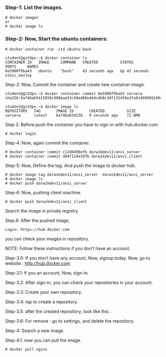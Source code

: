 
### Step-1:  List the images.
	# docker images   
	or
	# docker image ls 
 
### Step-2:  Now, Start the ubuntu containers:
	
	# docker container run -itd ubuntu bash  

	student@gitOps:~$ docker container ls 
	CONTAINER ID   IMAGE     COMMAND   CREATED          STATUS          PORTS     NAMES       
	6e5900f9ba43   ubuntu    "bash"    43 seconds ago   Up 42 seconds             stoic_easley
 
Step-2:  Now, Commit the container and create new container image.
	
 	student@gitOps:~$ docker container commit 6e5900f9ba43 servera
	sha256:6a746ab5415859c908baa53c58e408e46dcdb8c38f115459e2fa934990992d94
 
	student@gitOps:~$ docker image ls 
	REPOSITORY   TAG       IMAGE ID       CREATED          SIZE  
	servera      latest    6a746ab54158   9 seconds ago    72.8MB
Step 3. Before push the container you have to sign-in with hub.docker.com.
	
	# docker login 

 
Step-4:  Now, again commit the container.
	
	# docker container commit c12d6496efb darwikdev11/ansi_server
	# docker container commit dd4f124a197b darwikdev11/ansi_client

Step-5:  Now, Define the tag. And push the image to docker hub.
 	
	# docker image tag darwikdev11/ansi_server  darwikdev11/ansi_server 
	# docker image ls 
	# docker push darwikdev11/ansi_server
 
Step-6:  Now, pushing client machine.
	
	# docker push darwikdev11/ansi_client  

 Search the image in private registry.
 
Step.6: After the pushed image, 
	
	Login: https://hub.docker.com 

you can check your images in repository.
 
NOTE: Follow these instructions if you don’t have an account. 

Step-3.0: If you don’t have any account, Now, signup today.
Now, go to website : http://hub.docker.com 

 
Step-3.1: If you an account, Now, sign-in.


Step-3.2: After sign-in, you can check your repositories in your account.

Step-3.3: Create your own repository.
 
Step-3.4: tap to create a repository.
 

Step-3.5: after the created repository, look like this : 
 

Step-3.6: For remove : go to settings, and delete the repository.
  
Step-4: Search a new image.
 
Step-4.1: now you can pull the image.

	# docker pull nginx
 
